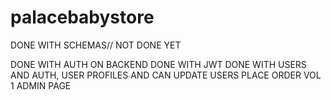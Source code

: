 # palacebabystore

DONE WITH SCHEMAS// NOT DONE YET

DONE WITH AUTH ON BACKEND
DONE WITH JWT
DONE WITH USERS AND AUTH, USER PROFILES AND CAN UPDATE USERS
PLACE ORDER VOL 1
ADMIN PAGE
